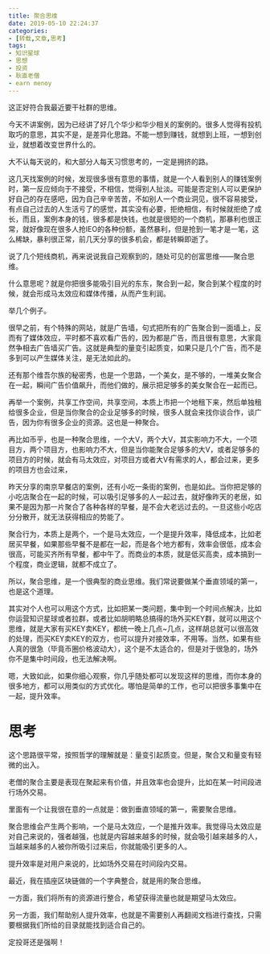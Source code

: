 ```yaml
---
title: 聚合思维
date: 2019-05-10 22:24:37
categories:
- [转载,文章,思考]
tags:
- 知识星球
- 思想
- 投资
- 耿直老僧
- earn menoy
---
```

这正好符合我最近要干社群的思维。

<!-- more -->

今天不讲案例，因为已经讲了好几个华少和华少相关的案例的。很多人觉得有投机取巧的意思，其实不是，是差异化思路。不能一想到赚钱，就想到上班，一想到创业，就想着改变世界什么的。

大不认每天说的，和大部分人每天习惯思考的，一定是拥挤的路。

这几天找案例的时候，发现很多很有意思的事情，就是一个人看到别人的赚钱案例时，第一反应倾向于不接受，不相信，觉得别人扯淡。可能是否定别人可以更保护好自己的存在感吧，因为自己辛辛苦苦，不如别人一个商业洞见，很不容易接受，有点自己过去的人生活亏了的感觉，其实没有必要，拒绝相信，有时候就拒绝了成长，而且，案例本身的钱，很多都是快钱，也就是很短的一个商机，那暴利也很正常，就好像现在很多人抢IEO的各种份额，虽然暴利，但是抢到一笔才是一笔，这么稀缺，暴利很正常，前几天分享的很多机会，都是转瞬即逝了。

说了几个短线商机，再来说说我自己观察到的，随处可见的创富思维——聚合思维。

什么意思呢？就是你把很多能吸引目光的东东，聚合到一起，聚合到某个程度的时候，就会形成马太效应和媒体传播，从而产生利润。

举几个例子。

很早之前，有个特殊的网站，就是广告墙，句式把所有的广告聚合到一面墙上，反而有了媒体效应，平时都不喜欢看广告的，因为都是广告，而且很有意思，大家竟然争相去广告墙买广告。这就是典型的量变引起质变，如果只是几个广告，而不是多到可以产生媒体关注，是无法如此的。

还有那个维吾尔族的秘密秀，也是一个思路，一个美女，是不够的，一堆美女聚合在一起，瞬间广告价值飙升，而他们做的，展示把足够多的美女聚合在一起而已。

再举一个案例，共享工作空间，共享空间，本质上市把一个地租下来，然后单独租给很多企业，但是当你聚合的企业足够多的时候，很多人就会来找你谈合作，谈广告，因为你有很多企业的资源。这也是一种聚合。

再比如币乎，也是一种聚合思维，一个大V，两个大V，其实影响力不大，一个项目方，两个项目方，也影响力不大，但是当你能聚合足够多的大V，或者足够多的项目方的时候，就会有马太效应，对项目方或者大V有需求的人，都会过来，更多的项目方也会过来，

昨天分享的南京早餐店的案例，还有小吃一条街的案例，也是如此。当你把足够的小吃店聚合在一起的时候，可以吸引足够多的人一起过去，就好像昨天的老居，如果不是因为那一片聚合了各种各样的早餐，是不会大老远过去的。一旦这些小吃店分分散开，就无法获得相应的势能了。

聚合行为，本质上是两个，一个是马太效应，一个是提升效率，降低成本，比如老居买早餐，如果那些早餐不是都在一起，而是各个地方都有，效率会很低，成本会很高，可能买齐所有早餐，都中午了。而商业的本质，就是低买高卖，成本搞到一个程度，商业逻辑，就都不成立了。

所以，聚合思维，是一个很典型的商业思维。我们常说要做某个垂直领域的第一，也是这个道理。

其实对个人也可以用这个方式，比如把某一类问题，集中到一个时间点解决，比如你运营知识星球或者拉群，或者比如胡明略总搞得的场外买KEY群，就可以用这个思维，就是大家有买KEY卖KEY，都统一晚上几点~几点，这样胡总就可以很高效的处理，而买KEY卖KEY的双方，也可以提升对接效率，不用等。当然，如果有些人真的很急（毕竟币圈价格波动大），这个是不太适合的，但是对于很急的，场外你不是集中时间段，也无法解决啊。

嗯，大致如此，如果你细心观察，你几乎随处都可以发现这样的思维，而你本身的很多地方，都可以用类似的方式优化。哪怕是简单的工作，也可以把很多事集中在一起，提升效率。

# 思考

这个思路很平常，按照哲学的理解就是：量变引起质变。但是，聚合又和量变有轻微的出入。

老僧的聚合主要是表现在聚起来有价值，并且效率也会提升，比如在某一时间段进行场外交易。

里面有一个让我很在意的一点就是：做到垂直领域的第一，需要聚合思维。

聚合思维会产生两个影响，一个是马太效应，一个是推升效率。我觉得马太效应是对自己来说的，强者越强，也就是内容越来越多的时候，就会吸引越来越多的人，当越来越多的人被你所吸引过来后，你就能吸引更多的人。

提升效率是对用户来说的，比如场外交易在时间段内交易。

最近，我在插座区块链做的一个字典整合，就是用的聚合思维。

一方面，我们将所有的资源进行整合，希望获得流量也就是期望马太效应。

另一方面，我们帮助别人提升效率，也就是不需要别人再翻阅文档进行查找，只需要根据我们所给的目录就能找到适合自己的。

定投哥还是强啊！




